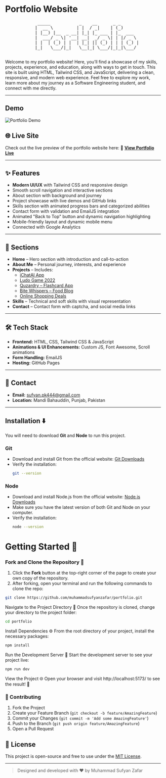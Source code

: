 # Portfolio Website
<div align="center">
  <pre>
    _____           _    __      _ _       
   |  __ \         | |  / _|    | (_)      
   | |__) |__  _ __| |_| |_ ___ | |_  ___  
   |  ___/ _ \| '__| __|  _/ _ \| | |/ _ \ 
   | |  | (_) | |  | |_| || (_) | | | (_) |
   |_|   \___/|_|   \__|_| \___/|_|_|\___/ 
  </pre>
</div>
 
Welcome to my portfolio website! Here, you’ll find a showcase of my skills, projects, experience, and education, along with ways to get in touch. This site is built using HTML, Tailwind CSS, and JavaScript, delivering a clean, responsive, and modern web experience. Feel free to explore my work, learn more about my journey as a Software Engineering student, and connect with me directly.

---
## Demo

![Portfolio Demo](https://i.postimg.cc/wMRjhmvx/Portfolio-Screenshot.jpg)

## 🌐 Live Site
Check out the live preview of the portfolio website here:
🔗 [**View Portfolio Live**](https://muhammadsufyanzafar.github.io/Portfolio)

---

## ✨ Features

- **Modern UI/UX** with Tailwind CSS and responsive design
- Smooth scroll navigation and interactive sections
- About section with background and journey
- Project showcase with live demos and GitHub links
- Skills section with animated progress bars and categorized abilities
- Contact form with validation and EmailJS integration
- Animated "Back to Top" button and dynamic navigation highlighting
- Mobile-friendly layout and dynamic mobile menu
- Connected with Google Analytics

---

## 📂 Sections

- **Home** – Hero section with introduction and call-to-action
- **About Me** – Personal journey, interests, and experience
- **Projects** – Includes:
  - [iChatAI App](https://github.com/muhammadsufyanzafar/iChatAI---Open-Source-AI-Chatbot-using-Gemini-API)
  - [Ludo Game 2022](https://github.com/muhammadsufyanzafar/ludo-game)
  - [Quzardry – Flashcard App](https://github.com/muhammadsufyanzafar/quzardry)
  - [Bite Whispers – Food Blog](https://bitewhisper.lovestoblog.com/)
  - [Online Shopping Deals](https://onlineshoppingdealofficial.blogspot.com/)
- **Skills** – Technical and soft skills with visual representation
- **Contact** – Contact form with captcha, and social media links

---

## 🛠️ Tech Stack

- **Frontend:** HTML, CSS, Tailwind CSS & JavaScript
- **Animations & UI Enhancements:** Custom JS, Font Awesome, Scroll animations
- **Form Handling:** EmailJS
- **Hosting:** GitHub Pages

---

## 📧 Contact

- **Email:** [sufyan.pk444@gmail.com](mailto:sufyan.pk444@gmail.com)   
- **Location:** Mandi Bahauddin, Punjab, Pakistan

---
## Installation ⬇️

You will need to download **Git** and **Node** to run this project.

### Git

- Download and install Git from the official website: [Git Downloads](https://git-scm.com/)
- Verify the installation:
  ```bash
  git --version
  ```

### Node

- Download and install Node.js from the official website: [Node.js Downloads](https://nodejs.org/)
- Make sure you have the latest version of both Git and Node on your computer.
- Verify the installation:
  ```bash
  node --version
  ```

# Getting Started 🎯

### Fork and Clone the Repository 🚀
1. Click the **Fork** button at the top-right corner of the page to create your own copy of the repository.
2. After forking, open your terminal and run the following commands to clone the repo:

  ```bash
  git clone https://github.com/muhammadsufyanzafar/portfolio.git
  ```
Navigate to the Project Directory 📂
Once the repository is cloned, change your directory to the project folder:
```bash
cd portfolio
```

Install Dependencies ⚙️
From the root directory of your project, install the necessary packages:
```bash
npm install
```

Run the Development Server 🚀
Start the development server to see your project live:
```bash
npm run dev
```

View the Project 🌐
Open your browser and visit http://localhost:5173/ to see the result! 🎉

### 🤝 Contributing

1. Fork the Project
2. Create your Feature Branch (`git checkout -b feature/AmazingFeature`)
3. Commit your Changes (`git commit -m 'Add some AmazingFeature'`)
4. Push to the Branch (`git push origin feature/AmazingFeature`)
5. Open a Pull Request

## 📌 License

This project is open-source and free to use under the [MIT License](LICENSE).

---

> Designed and developed with ❤️ by Muhammad Sufyan Zafar
